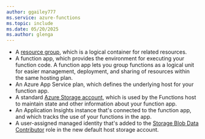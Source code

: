 ```yaml
---
author: ggailey777
ms.service: azure-functions
ms.topic: include
ms.date: 05/20/2025
ms.author: glenga
---
```


+ A [resource group](../articles/azure-resource-manager/management/overview.md), which is a logical container for related resources.
+ A function app, which provides the environment for executing your function code. A function app lets you group functions as a logical unit for easier management, deployment, and sharing of resources within the same hosting plan.
+ An Azure App Service plan, which defines the underlying host for your function app.
+ A standard [Azure Storage account](../articles/storage/common/storage-account-create.md), which is used by the Functions host to maintain state and other information about your function app.
+ An Application Insights instance that's connected to the function app, and which tracks the use of your functions in the app.
+ A user-assigned managed identity that's added to the [Storage Blob Data Contributor](/azure/role-based-access-control/built-in-roles/storage#storage-blob-data-contributor) role in the new default host storage account.


